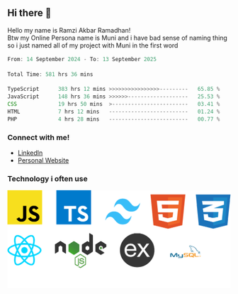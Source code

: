 ## Hi there 👋
Hello my name is Ramzi Akbar Ramadhan!\
Btw my Online Persona name is Muni and i have bad sense of naming thing so i just named all of my project with Muni in the first word
<!--START_SECTION:Muni-->

```Javascript
From: 14 September 2024 - To: 13 September 2025

Total Time: 581 hrs 36 mins

TypeScript      383 hrs 12 mins >>>>>>>>>>>>>>>>---------   65.85 %
JavaScript      148 hrs 36 mins >>>>>>-------------------   25.53 %
CSS             19 hrs 50 mins  >------------------------   03.41 %
HTML            7 hrs 12 mins   -------------------------   01.24 %
PHP             4 hrs 28 mins   -------------------------   00.77 %
```

<!--END_SECTION:Muni-->
### Connect with me!
* [LinkedIn](https://www.linkedin.com/in/ramzi-akbar-ramadhan-b8b05a243/)
* [Personal Website](https://www.muniporto.my.id/)
### Technology i often use
![Technology List](assets/techlist.png)
